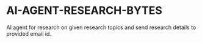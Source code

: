 # AI-AGENT-RESEARCH-BYTES
AI agent for research on given research topics and send research details to provided email id.
